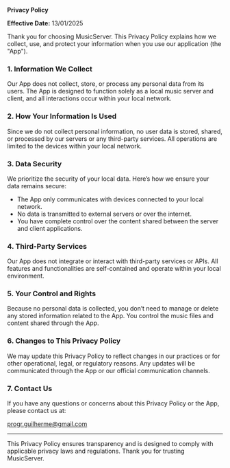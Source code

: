 **Privacy Policy**

**Effective Date:** 13/01/2025

Thank you for choosing MusicServer. This Privacy Policy explains how we collect, use, and protect your information when you use our application (the "App").

### 1. Information We Collect
Our App does not collect, store, or process any personal data from its users. The App is designed to function solely as a local music server and client, and all interactions occur within your local network.

### 2. How Your Information Is Used
Since we do not collect personal information, no user data is stored, shared, or processed by our servers or any third-party services. All operations are limited to the devices within your local network.

### 3. Data Security
We prioritize the security of your local data. Here’s how we ensure your data remains secure:
- The App only communicates with devices connected to your local network.
- No data is transmitted to external servers or over the internet.
- You have complete control over the content shared between the server and client applications.

### 4. Third-Party Services
Our App does not integrate or interact with third-party services or APIs. All features and functionalities are self-contained and operate within your local environment.

### 5. Your Control and Rights
Because no personal data is collected, you don’t need to manage or delete any stored information related to the App. You control the music files and content shared through the App.

### 6. Changes to This Privacy Policy
We may update this Privacy Policy to reflect changes in our practices or for other operational, legal, or regulatory reasons. Any updates will be communicated through the App or our official communication channels.

### 7. Contact Us
If you have any questions or concerns about this Privacy Policy or the App, please contact us at:

[progr.guilherme@gmail.com](mailto:progr.guilherme@gmail.com)

---

This Privacy Policy ensures transparency and is designed to comply with applicable privacy laws and regulations. Thank you for trusting MusicServer.

